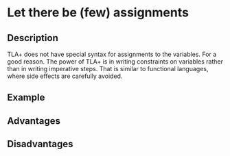 # Let there be (few) assignments

## Description

TLA+ does not have special syntax for assignments to the variables.
For a good reason. The power of TLA+ is in writing constraints
on variables rather than in writing imperative steps. That is similar to
functional languages, where side effects are carefully avoided.

## Example

## Advantages

## Disadvantages

